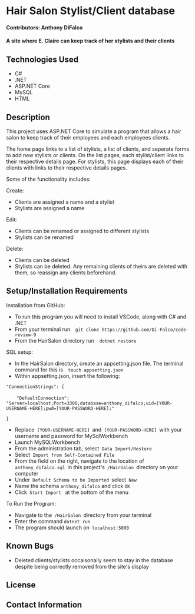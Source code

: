 # Hair Salon Stylist/Client database

#### Contributors: Anthony DiFalco

#### A site where E. Claire can keep track of her stylists and their clients

## Technologies Used

* C#
* .NET
* ASP.NET Core
* MySQL
* HTML

## Description

This project uses ASP.NET Core to simulate a program that allows a hair salon to keep track of their employees and each employees clients.

The home page links to a list of stylists, a list of clients, and seperate forms to add new stylists or clients. On the list pages, each stylist/client links to their respective details page. For stylists, this page displays each of their clients with links to their respective details pages.

Some of the functionality includes:

Create:
  * Clients are assigned a name and a stylist
  * Stylists are assigned a name

Edit:
  * Clients can be renamed or assigned to different stylists
  * Stylists can be renamed

Delete:
  * Clients can be deleted
  * Stylists can be deleted. Any remaining clients of theirs are deleted with them, so reassign any clients beforehand.

## Setup/Installation Requirements

Installation from GitHub:

* To run this program you will need to install VSCode, along with C# and .NET
* From your terminal run&emsp;`git clone https://github.com/Di-Falco/code-review-9`
* From the HairSalon directory run&emsp;`dotnet restore`

SQL setup:

* In the HairSalon directory, create an appsetting.json file. The terminal command for this is&emsp;`touch appsetting.json`
* Within appsetting.json, insert the following:

`"ConnectionStrings": {`

&emsp;`  "DefaultConnection": "Server=localhost;Port=3306;database=anthony_difalco;uid=[YOUR-USERNAME-HERE];pwd=[YOUR-PASSWORD-HERE];"`

`}`
* Replace&ensp;`[YOUR-USERNAME-HERE]`&ensp;and&ensp;`[YOUR-PASSWORD-HERE]`&ensp;with your username and password for MySqlWorkbench
* Launch MySQLWorkbench
* From the administration tab, select&ensp;`Data Import/Restore`
* Select&ensp;`Import from Self-Contained File`
* From the field on the right, navigate to the location of&ensp;`anthony_difalco.sql`&ensp;in this project's&ensp;`/HairSalon`&ensp;directory on your computer
* Under&ensp;`Default Schema to be Imported`&ensp;select&ensp;`New`
* Name the schema `anthony_difalco` and click `OK`
* Click&ensp;`Start Import`&ensp; at the bottom of the menu

To Run the Program:
* Navigate to the&ensp;`/HairSalon`&ensp;directory from your terminal
* Enter the command `dotnet run`
* The program should launch on&ensp;`localhost:5000`

## Known Bugs

* Deleted clients/stylists occaisonally seem to stay in the database despite being correctly removed from the site's display

## License

## Contact Information